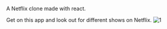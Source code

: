 A Netflix clone made with react.

Get on this app and look out for different shows on Netflix.
![1](https://user-images.githubusercontent.com/79927814/186256777-10c25907-305b-4d8f-996c-038b47311582.png)

